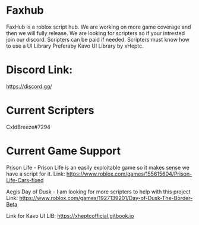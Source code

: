 # Faxhub


FaxHub is a roblox script hub. 
We are working on more game coverage and then we will fully release. 
We are looking for scripters so if your intrested join our discord.
Scripters can be paid if needed.
Scripters must know how to use a UI Library Preferaby Kavo UI Library by xHeptc.



# Discord Link: 
https://discord.gg/

# Current Scripters
CxldBreeze#7294


# Current Game Support
Prison Life - Prison Life is an easily exploitable game so it makes sense we have a script for it. 
Link: https://www.roblox.com/games/155615604/Prison-Life-Cars-fixed

Aegis Day of Dusk - I am looking for more scripters to help with this project
Link: https://www.roblox.com/games/1927139201/Day-of-Dusk-The-Border-Beta


Link for Kavo UI LIB: https://xheptcofficial.gitbook.io
